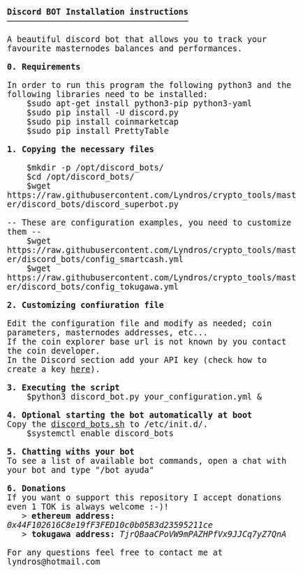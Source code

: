 <html>
<body style="font-family: Consolas, monospace; font-size:14pt;">
<br/> <b>Discord BOT Installation instructions</b>
<br/> ─────────────────────────────────────
<br/>
<br/> A beautiful discord bot that allows you to track your favourite masternodes balances and performances.
<br/>
<br/> <b>0. Requirements</b>
<br/>
<br/> In order to run this program the following python3 and the following libraries need to be installed:
<br/> &nbsp; &nbsp; $sudo apt-get install python3-pip python3-yaml
<br/> &nbsp; &nbsp; $sudo pip install -U discord.py
<br/> &nbsp; &nbsp; $sudo pip install coinmarketcap
<br/> &nbsp; &nbsp; $sudo pip install PrettyTable
<br/>
<br/> <b>1. Copying the necessary files</b>
<br/>
<br/> &nbsp; &nbsp; $mkdir -p /opt/discord_bots/
<br/> &nbsp; &nbsp; $cd /opt/discord_bots/
<br/> &nbsp; &nbsp; $wget https://raw.githubusercontent.com/Lyndros/crypto_tools/master/discord_bots/discord_superbot.py
<br/>
<br/> -- These are configuration examples, you need to customize them --
<br/> &nbsp; &nbsp; $wget https://raw.githubusercontent.com/Lyndros/crypto_tools/master/discord_bots/config_smartcash.yml
<br/> &nbsp; &nbsp; $wget https://raw.githubusercontent.com/Lyndros/crypto_tools/master/discord_bots/config_tokugawa.yml
<br/>
<br/> <b>2. Customizing confiuration file</b>
<br/> 
<br/> Edit the configuration file and modify as needed; coin parameters, masternodes addresses, etc...
<br/> If the coin explorer base url is not known by you contact the coin developer.
<br/> In the Discord section add your API key (check how to create a key <a href="https://discordpy.readthedocs.io/en/rewrite/discord.html">here</a>).
<br/>
<br/> <b>3. Executing the script</b>
<br/> &nbsp; &nbsp; $python3 discord_bot.py your_configuration.yml &
<br/>
<br/> <b>4. Optional starting the bot automatically at boot</b>
<br/> Copy the <a href="https://github.com/Lyndros/crypto_tools/blob/master/services/discord_bots">discord_bots.sh</a> to /etc/init.d/. 
<br/> &nbsp; &nbsp; $systemctl enable discord_bots
<br/>
<br/> <b>5. Chatting withs your bot</b>
<br/> To see a list of available bot commands, open a chat with your bot and type "/bot ayuda"
<br/>
<br/> <b>6. Donations</b>
<br/> If you want o support this repository I accept donations even 1 TOK is always welcome :-)!
<br/> &nbsp; &nbsp;> <b>ethereum address:</b> <i>0x44F102616C8e19fF3FED10c0b05B3d23595211ce</i>
<br/> &nbsp; &nbsp;> <b>tokugawa address:</b> <i>TjrQBaaCPoVW9mPAZHPfVx9JJCq7yZ7QnA</i>
<br/>
<br/> For any questions feel free to contact me at lyndros@hotmail.com
</body>
</html>